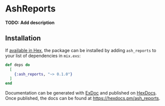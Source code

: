 # AshReports

**TODO: Add description**

## Installation

If [available in Hex](https://hex.pm/docs/publish), the package can be installed
by adding `ash_reports` to your list of dependencies in `mix.exs`:

```elixir
def deps do
  [
    {:ash_reports, "~> 0.1.0"}
  ]
end
```

Documentation can be generated with [ExDoc](https://github.com/elixir-lang/ex_doc)
and published on [HexDocs](https://hexdocs.pm). Once published, the docs can
be found at <https://hexdocs.pm/ash_reports>.

